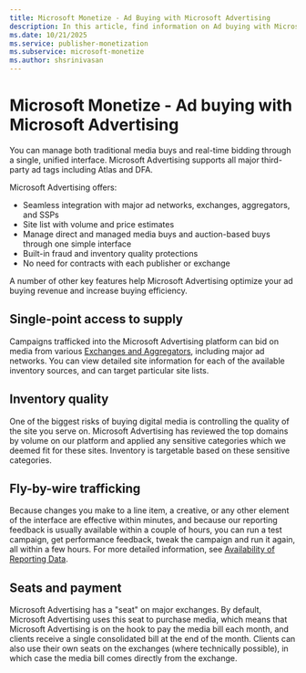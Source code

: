 ```yaml
---
title: Microsoft Monetize - Ad Buying with Microsoft Advertising
description: In this article, find information on Ad buying with Microsoft Advertising and the features it offers.
ms.date: 10/21/2025
ms.service: publisher-monetization
ms.subservice: microsoft-monetize
ms.author: shsrinivasan
---
```


# Microsoft Monetize - Ad buying with Microsoft Advertising

You can manage both traditional media buys and real-time bidding through a single, unified interface. Microsoft Advertising supports all major third-party ad tags including Atlas and DFA.

Microsoft Advertising offers:

- Seamless integration with major ad networks, exchanges, aggregators, and SSPs
- Site list with volume and price estimates
- Manage direct and managed media buys and auction-based buys through one simple interface
- Built-in fraud and inventory quality protections
- No need for contracts with each publisher or exchange

A number of other key features help Microsoft Advertising optimize your ad buying revenue and increase buying efficiency.

## Single-point access to supply

Campaigns trafficked into the Microsoft Advertising platform can bid on media from various [Exchanges and Aggregators](exchanges-and-aggregators.md), including major ad networks. You can view detailed site information for each of the available inventory sources, and can target particular site lists.

## Inventory quality

One of the biggest risks of buying digital media is controlling the quality of the site you serve on. Microsoft Advertising has reviewed the top domains by volume on our platform and applied any sensitive categories which we deemed fit for these sites. Inventory is targetable based on these sensitive categories.

## Fly-by-wire trafficking

Because changes you make to a line item, a creative, or any other element of the interface are effective within minutes, and because our reporting feedback is usually available within a couple of hours, you can run a test campaign, get performance feedback, tweak the campaign and run it again, all within a few hours. For more detailed information, see [Availability of Reporting Data](availability-of-reporting-data.md).

## Seats and payment

Microsoft Advertising has a "seat" on major exchanges. By default, Microsoft Advertising uses this seat to purchase media, which means that Microsoft Advertising is on the hook to pay the media bill each month, and clients receive a single consolidated bill at the end of the month. Clients can also use their own seats on the exchanges (where technically possible), in which case the media bill comes directly from the exchange.
